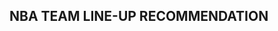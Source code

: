 ## NBA TEAM LINE-UP RECOMMENDATION


     


     


     


     


     


    

    
   
  

  
  
